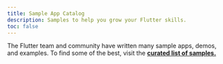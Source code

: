 ```yaml
---
title: Sample App Catalog
description: Samples to help you grow your Flutter skills.
toc: false
---
```


The Flutter team and community have written many
sample apps, demos, and examples.
To find some of the best, visit the 
**[curated list of samples.](https://github.com/flutter/samples/blob/master/INDEX.md)**
